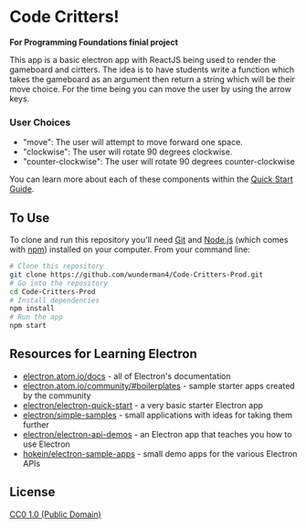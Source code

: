 # Code Critters!

**For Programming Foundations finial project**

This app is a basic electron app with ReactJS being used to render the gameboard and cirtters. The idea is to have students write a function which takes the gameboard as an argument then return a string which will be their move choice. For the time being you can move the user by using the arrow keys. 

### User Choices
- "move": The user will attempt to move forward one space.
- "clockwise": The user will rotate 90 degrees clockwise. 
- "counter-clockwise": The user will rotate 90 degrees counter-clockwise


You can learn more about each of these components within the [Quick Start Guide](http://electron.atom.io/docs/tutorial/quick-start).

## To Use

To clone and run this repository you'll need [Git](https://git-scm.com) and [Node.js](https://nodejs.org/en/download/) (which comes with [npm](http://npmjs.com)) installed on your computer. From your command line:

```bash
# Clone this repository
git clone https://github.com/wunderman4/Code-Critters-Prod.git
# Go into the repository
cd Code-Critters-Prod
# Install dependencies
npm install
# Run the app
npm start
```

## Resources for Learning Electron

- [electron.atom.io/docs](http://electron.atom.io/docs) - all of Electron's documentation
- [electron.atom.io/community/#boilerplates](http://electron.atom.io/community/#boilerplates) - sample starter apps created by the community
- [electron/electron-quick-start](https://github.com/electron/electron-quick-start) - a very basic starter Electron app
- [electron/simple-samples](https://github.com/electron/simple-samples) - small applications with ideas for taking them further
- [electron/electron-api-demos](https://github.com/electron/electron-api-demos) - an Electron app that teaches you how to use Electron
- [hokein/electron-sample-apps](https://github.com/hokein/electron-sample-apps) - small demo apps for the various Electron APIs

## License

[CC0 1.0 (Public Domain)](LICENSE.md)
